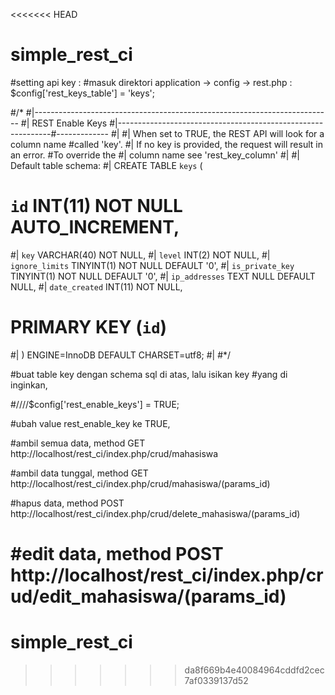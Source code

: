 <<<<<<< HEAD
# simple_rest_ci


#setting api key :
#masuk direktori application -> config -> rest.php :
$config['rest_keys_table'] = 'keys';

#/*
#|--------------------------------------------------------------------------
#| REST Enable Keys
#|-------------------------------------------------------------#-------------
#|
#| When set to TRUE, the REST API will look for a column name #called 'key'.
#| If no key is provided, the request will result in an error. #To override the
#| column name see 'rest_key_column'
#|
#| Default table schema:
#|   CREATE TABLE `keys` (
#       `id` INT(11) NOT NULL AUTO_INCREMENT,
#|       `key` VARCHAR(40) NOT NULL,
#|       `level` INT(2) NOT NULL,
#|       `ignore_limits` TINYINT(1) NOT NULL DEFAULT '0',
#|       `is_private_key` TINYINT(1)  NOT NULL DEFAULT '0',
#|       `ip_addresses` TEXT NULL DEFAULT NULL,
#|       `date_created` INT(11) NOT NULL,
#       PRIMARY KEY (`id`)
#|   ) ENGINE=InnoDB DEFAULT CHARSET=utf8;
#|
#*/

#buat table key dengan schema sql di atas, lalu isikan key #yang di inginkan,



#////$config['rest_enable_keys'] = TRUE;

#ubah value rest_enable_key ke TRUE,





#ambil semua data, method GET http://localhost/rest_ci/index.php/crud/mahasiswa

#ambil data tunggal, method GET http://localhost/rest_ci/index.php/crud/mahasiswa/(params_id)

#hapus data, method POST http://localhost/rest_ci/index.php/crud/delete_mahasiswa/(params_id)

#edit data, method POST http://localhost/rest_ci/index.php/crud/edit_mahasiswa/(params_id)
=======
# simple_rest_ci
>>>>>>> da8f669b4e40084964cddfd2cec7af0339137d52
